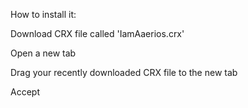 

How to install it:




Download CRX file called 'IamAaerios.crx'





Open a new tab






Drag your recently downloaded CRX file to the new tab






Accept

